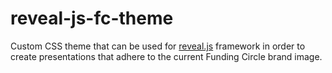 # reveal-js-fc-theme

Custom CSS theme that can be used for [reveal.js](https://revealjs.com/#/) framework in order to create presentations that adhere to the current Funding Circle brand image.
